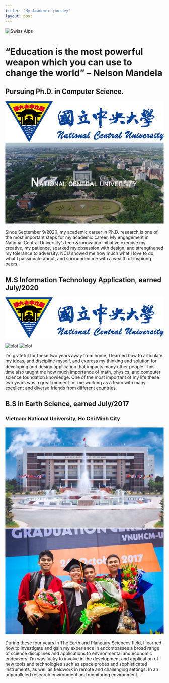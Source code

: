 ```yaml
---
title:  "My Academic journey"
layout: post
---
```

![Swiss Alps](https://live.staticflickr.com/8710/17016040685_53bf850e8e_b.jpg)

# “Education is the most powerful weapon which you can use to change the world” – Nelson Mandela


## Pursuing Ph.D. in Computer Science.  
![plot](./National-Central-University.jpg)
![plot](./maxresdefault.jpg)

Since September 9/2020, my academic career in Ph.D. research is one of the most important steps for my academic career. My engagement in National Central University’s tech & innovation initiative exercise my creative, my patience, sparked my obsession with design, and strengthened my tolerance to adversity. 
NCU showed me how much what I love to do, what I passionate about, and surrounded me with a wealth of inspiring peers. 


## M.S Information Technology Application, earned July/2020

![plot](./National-Central-University.jpg)

![plot](./IMGP7446.JPG)
![plot](./IMGP7718.JPG)


I’m grateful for these two years away from home, I learned how to articulate my ideas, and discipline myself, and express my thinking and solution for developing and design application that impacts many other people. This time also taught me how much importance of math, physics, and computer science foundation knowledge. One of the most important of my life these two years was a great moment for me working as a team with many excellent and diverse friends from different countries.


## B.S  in Earth Science, earned July/2017
### Vietnam National University, Ho Chi Minh City 
![plot](./z1-31.jpg)
![plot](./22829047_1017720821704376_2161625435514613048_o.jpg)

During these four years in The Earth and Planetary Sciences field, I learned how to investigate and gain my experience in encompasses a broad range of science disciplines and applications to environmental and economic endeavors. I’m was lucky to involve in the development and application of new tools and technologies such as space probes and sophisticated instruments, as well as fieldwork in remote and challenging settings. In an unparalleled research environment and monitoring environment.



